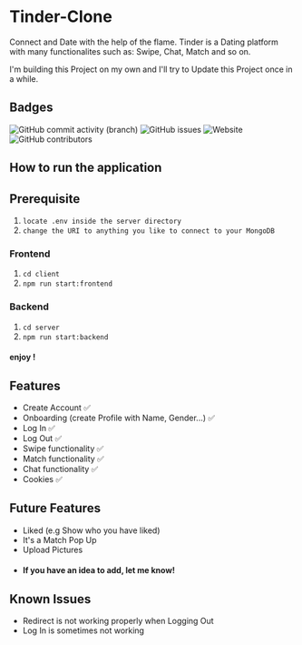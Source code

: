 
# Tinder-Clone

Connect and Date with the help of the flame. 
Tinder is a Dating platform with many functionalites such as: Swipe, Chat, Match and so on. 

I'm building this Project on my own and I'll try to Update this Project once in a while.


## Badges


![GitHub commit activity (branch)](https://img.shields.io/github/commit-activity/m/darbeiter/tinder-clone/main)
![GitHub issues](https://img.shields.io/github/issues/darbeiter/tinder-clone)
![Website](https://img.shields.io/website?up_message=online&up_color=green&down_message=offline&down_color=red&url=https%3A%2F%2Fwww.dustinarbeiter.de)
![GitHub contributors](https://img.shields.io/github/contributors/darbeiter/tinder-clone)



## How to run the application

## Prerequisite
1. `locate .env inside the server directory`
2. `change the URI to anything you like to connect to your MongoDB`

### Frontend
1. `cd client`
2. `npm run start:frontend`
### Backend
1. `cd server`
2. `npm run start:backend`


#### enjoy !
## Features

- Create Account ✅
- Onboarding (create Profile with Name, Gender...) ✅
- Log In ✅
- Log Out ✅
- Swipe functionality ✅
- Match functionality ✅
- Chat functionality ✅
- Cookies ✅

## Future Features 

- Liked (e.g Show who you have liked)
- It's a Match Pop Up
- Upload Pictures
- #### If you have an idea to add, let me know!

## Known Issues

- Redirect is not working properly when Logging Out
- Log In is sometimes not working
